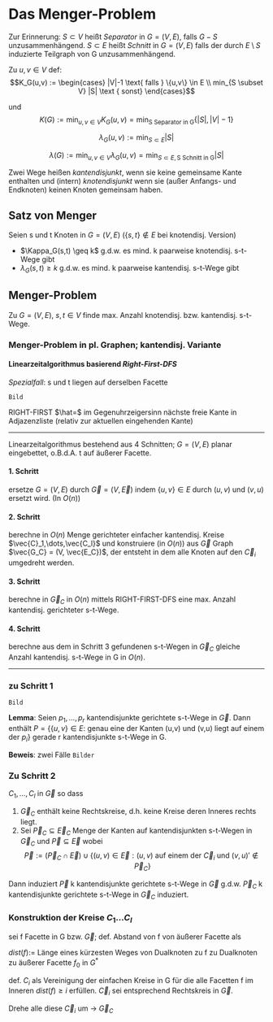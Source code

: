 # Das Menger-Problem

Zur Erinnerung: $S \subset V$ heißt _Separator_ in $G=(V,E)$, falls $G-S$ unzusammenhängend. $S \subset E$ heißt _Schnitt_ in $G=(V,E)$ falls der durch $E\setminus S$ induzierte Teilgraph von G unzusammenhängend.

Zu $u,v \in V$ def:
$$K_G(u,v) := \begin{cases} |V|-1 \text{ falls } \{u,v\} \in E \\ min_{S \subset V} |S| \text { sonst} \end{cases}$$

und $$K(G) := \min_{u,v\in V} K_G(u,v) = \min_{\text{S Separator in G}} \{|S|, |V|-1\}$$

$$λ_G(u,v) := \min_{S \subset E} |S|$$

$$λ(G) := \min_{u,v\in V} λ_G(u,v) = \min_{S \subset E, \text{S Schnitt in G}} |S|$$

Zwei Wege heißen _kantendisjunkt_, wenn sie keine gemeinsame Kante enthalten und (intern) _knotendisjunkt_ wenn sie (außer Anfangs- und Endknoten) keinen Knoten gemeinsam haben.

## Satz von Menger

Seien s und t Knoten in $G=(V,E)$ ($\{s,t\} \notin E$ bei knotendisj. Version)

- $\Kappa_G(s,t) \geq k$ g.d.w. es mind. k paarweise knotendisj. s-t-Wege gibt
- $λ_G(s,t) \geq k$ g.d.w. es mind. k paarweise kantendisj. s-t-Wege gibt

## Menger-Problem

Zu $G=(V,E)$, $s,t \in V$ finde max. Anzahl knotendisj. bzw. kantendisj. s-t-Wege.

### Menger-Problem in pl. Graphen; kantendisj. Variante

#### Linearzeitalgorithmus basierend _Right-First-DFS_

_Spezialfall_: s und t liegen auf derselben Facette

`Bild`

RIGHT-FIRST $\hat=$ im Gegenuhrzeigersinn nächste freie Kante in Adjazenzliste (relativ zur aktuellen eingehenden Kante)

---

Linearzeitalgorithmus bestehend aus 4 Schnitten; $G=(V,E)$ planar eingebettet, o.B.d.A. t auf äußerer Facette.

#### 1. Schritt

ersetze $G=(V,E)$ durch $\vec{G} = (V,\vec{E})$ indem $\{u,v\} \in E$ durch $(u,v)$ und $(v,u)$ ersetzt wird. (In $O(n)$)

#### 2. Schritt

berechne in $O(n)$ Menge gerichteter einfacher kantendisj. Kreise $\vec{C}_1,\dots,\vec{C_l}$ und konstruiere (in $O(n)$) aus $\vec{G}$ Graph $\vec{G_C} = (V, \vec{E_C})$, der entsteht in dem alle Knoten auf den $\vec{C}_i$ umgedreht werden.

#### 3. Schritt

berechne in $\vec{G}_C$ in $O(n)$ mittels RIGHT-FIRST-DFS eine max. Anzahl kantendisj. gerichteter s-t-Wege.

#### 4. Schritt

berechne aus dem in Schritt 3 gefundenen s-t-Wegen in $\vec{G}_C$ gleiche Anzahl kantendisj. s-t-Wege in G in $O(n)$.

---

### zu Schritt 1

`Bild`

**Lemma**: Seien $p_1,\dots,p_r$ kantendisjunkte gerichtete s-t-Wege in $\vec{G}$. Dann enthält $P=\{\{u,v\}\in E:$ genau eine der Kanten (u,v) und (v,u) liegt auf einem der $p_i\}$ gerade r kantendisjunkte s-t-Wege in G.

**Beweis**: zwei Fälle
`Bilder`

### Zu Schritt 2

$C_1,\dots,C_l$ in $\vec{G}$ so dass
1. $\vec{G}_C$ enthält keine Rechtskreise, d.h. keine Kreise deren Inneres rechts liegt.
2. Sei $\vec{P}_C \subseteq \vec{E}_C$ Menge der Kanten auf kantendisjunkten s-t-Wegen in $\vec{G}_C$ und $\vec{P} \subseteq \vec{E}$ wobei $$\vec{P}:=(\vec{P}_C \cap \vec{E}) \cup \{(u,v) \in \vec{E}: (u,v) \text{ auf einem der }\vec{C}_i \text{ und } (v,u)' \notin \vec{P}_C\}$$

Dann induziert $\vec{P}$ k kantendisjunkte gerichtete s-t-Wege in $\vec{G}$ g.d.w. $\vec{P}_C$ k kantendisjunkte gerichtete s-t-Wege in $\vec{G}_C$ induziert.

### Konstruktion der Kreise $C_1\dots C_l$

sei f Facette in G bzw. $\vec{G}$; def. Abstand von f von äußerer Facette als

 $dist(f):=$ Länge eines kürzesten Weges von Dualknoten zu f zu Dualknoten zu äußerer Facette $f_0$ in $G^*$

def. $C_i$ als Vereinigung der einfachen Kreise in G für die alle Facetten f im Inneren $dist(f)\geq i$ erfüllen. $\vec{C}_i$ sei entsprechend Rechtskreis in $\vec{G}$.

Drehe alle diese $\vec{C}_i$ um -> $\vec{G}_C$
